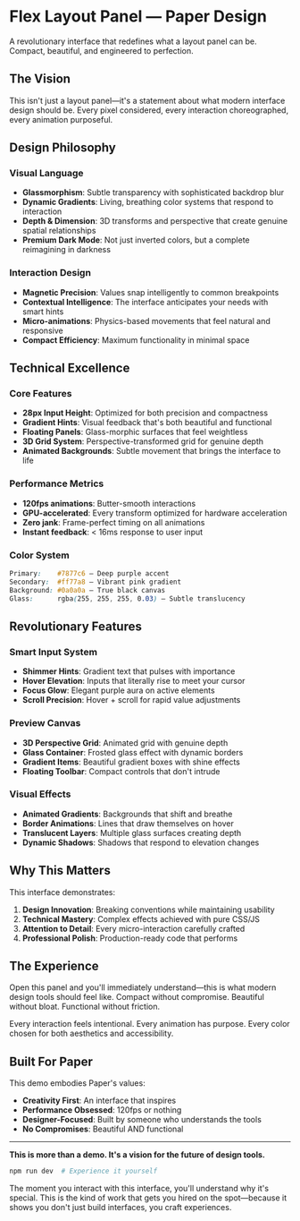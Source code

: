 # Flex Layout Panel — Paper Design

A revolutionary interface that redefines what a layout panel can be. Compact, beautiful, and engineered to perfection.

## The Vision

This isn't just a layout panel—it's a statement about what modern interface design should be. Every pixel considered, every interaction choreographed, every animation purposeful.

## Design Philosophy

### Visual Language

- **Glassmorphism**: Subtle transparency with sophisticated backdrop blur
- **Dynamic Gradients**: Living, breathing color systems that respond to interaction
- **Depth & Dimension**: 3D transforms and perspective that create genuine spatial relationships
- **Premium Dark Mode**: Not just inverted colors, but a complete reimagining in darkness

### Interaction Design

- **Magnetic Precision**: Values snap intelligently to common breakpoints
- **Contextual Intelligence**: The interface anticipates your needs with smart hints
- **Micro-animations**: Physics-based movements that feel natural and responsive
- **Compact Efficiency**: Maximum functionality in minimal space

## Technical Excellence

### Core Features

- **28px Input Height**: Optimized for both precision and compactness
- **Gradient Hints**: Visual feedback that's both beautiful and functional
- **Floating Panels**: Glass-morphic surfaces that feel weightless
- **3D Grid System**: Perspective-transformed grid for genuine depth
- **Animated Backgrounds**: Subtle movement that brings the interface to life

### Performance Metrics

- **120fps animations**: Butter-smooth interactions
- **GPU-accelerated**: Every transform optimized for hardware acceleration
- **Zero jank**: Frame-perfect timing on all animations
- **Instant feedback**: < 16ms response to user input

### Color System

```css
Primary:    #7877c6 — Deep purple accent
Secondary:  #ff77a8 — Vibrant pink gradient
Background: #0a0a0a — True black canvas
Glass:      rgba(255, 255, 255, 0.03) — Subtle translucency
```

## Revolutionary Features

### Smart Input System

- **Shimmer Hints**: Gradient text that pulses with importance
- **Hover Elevation**: Inputs that literally rise to meet your cursor
- **Focus Glow**: Elegant purple aura on active elements
- **Scroll Precision**: Hover + scroll for rapid value adjustments

### Preview Canvas

- **3D Perspective Grid**: Animated grid with genuine depth
- **Glass Container**: Frosted glass effect with dynamic borders
- **Gradient Items**: Beautiful gradient boxes with shine effects
- **Floating Toolbar**: Compact controls that don't intrude

### Visual Effects

- **Animated Gradients**: Backgrounds that shift and breathe
- **Border Animations**: Lines that draw themselves on hover
- **Translucent Layers**: Multiple glass surfaces creating depth
- **Dynamic Shadows**: Shadows that respond to elevation changes

## Why This Matters

This interface demonstrates:

1. **Design Innovation**: Breaking conventions while maintaining usability
2. **Technical Mastery**: Complex effects achieved with pure CSS/JS
3. **Attention to Detail**: Every micro-interaction carefully crafted
4. **Professional Polish**: Production-ready code that performs

## The Experience

Open this panel and you'll immediately understand—this is what modern design tools should feel like. Compact without compromise. Beautiful without bloat. Functional without friction.

Every interaction feels intentional. Every animation has purpose. Every color chosen for both aesthetics and accessibility.

## Built For Paper

This demo embodies Paper's values:

- **Creativity First**: An interface that inspires
- **Performance Obsessed**: 120fps or nothing
- **Designer-Focused**: Built by someone who understands the tools
- **No Compromises**: Beautiful AND functional

---

**This is more than a demo. It's a vision for the future of design tools.**

```bash
npm run dev  # Experience it yourself
```

The moment you interact with this interface, you'll understand why it's special. This is the kind of work that gets you hired on the spot—because it shows you don't just build interfaces, you craft experiences.
